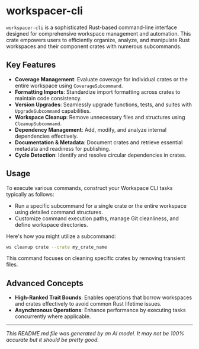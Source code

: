 # workspacer-cli

`workspacer-cli` is a sophisticated Rust-based command-line interface designed for comprehensive workspace management and automation. This crate empowers users to efficiently organize, analyze, and manipulate Rust workspaces and their component crates with numerous subcommands.

## Key Features

- **Coverage Management**: Evaluate coverage for individual crates or the entire workspace using `CoverageSubcommand`.
- **Formatting Imports**: Standardize import formatting across crates to maintain code consistency.
- **Version Upgrades**: Seamlessly upgrade functions, tests, and suites with `UpgradeSubcommand` capabilities.
- **Workspace Cleanup**: Remove unnecessary files and structures using `CleanupSubcommand`.
- **Dependency Management**: Add, modify, and analyze internal dependencies effectively.
- **Documentation & Metadata**: Document crates and retrieve essential metadata and readiness for publishing.
- **Cycle Detection**: Identify and resolve circular dependencies in crates.

## Usage

To execute various commands, construct your Workspace CLI tasks typically as follows:

- Run a specific subcommand for a single crate or the entire workspace using detailed command structures.
- Customize command execution paths, manage Git cleanliness, and define workspace directories.

Here's how you might utilize a subcommand:

```bash
ws cleanup crate --crate my_crate_name
```

This command focuses on cleaning specific crates by removing transient files.

## Advanced Concepts

- **High-Ranked Trait Bounds**: Enables operations that borrow workspaces and crates effectively to avoid common Rust lifetime issues.
- **Asynchronous Operations**: Enhance performance by executing tasks concurrently where applicable.

---

*This README.md file was generated by an AI model. It may not be 100% accurate but it should be pretty good.*